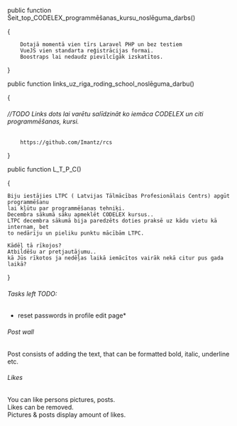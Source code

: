 public function Šeit_top_CODELEX_programmēšanas_kursu_noslēguma_darbs()

{ 

        Dotajā momentā vien tīrs Laravel PHP un bez testiem
        VueJS vien standarta reģistrācijas formai.
        Boostraps lai nedaudz pievilcīgāk izskatītos.
      
}

public function links_uz_riga_roding_school_noslēguma_darbu()

{
###### //TODO Links dots lai varētu salīdzināt ko iemāca CODELEX un citi programmēšanas, kursi. 

        https://github.com/Imantz/rcs
}

public function L_T_P_C()

{

    Biju iestājies LTPC ( Latvijas Tālmācības Profesionālais Centrs) apgūt programmēšanu 
    lai kļūtu par programmēšanas tehniķi.
    Decembra sākumā sāku apmeklēt CODELEX kursus..
    LTPC decembra sākumā bija paredzēts doties praksē uz kādu vietu kā internam, bet
    to nedārīju un pieliku punktu mācībām LTPC.
    
    Kādēļ tā rīkojos? 
    Atbildēšu ar pretjautājumu..
    kā Jūs rīkotos ja nedēļas laikā iemācītos vairāk nekā citur pus gada laikā?

}

###### Tasks left TODO:

- reset passwords in profile edit page*

###### Post wall

Post consists of adding the text, that can be formatted bold, italic, underline etc.  

###### Likes

You can like persons pictures, posts.  
Likes can be removed.  
Pictures & posts display amount of likes.  


